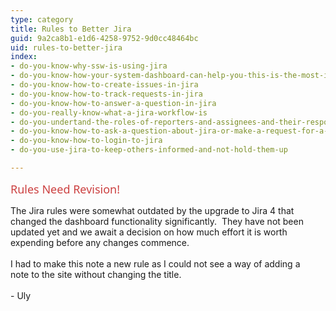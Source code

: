 ```yaml
---
type: category
title: Rules to Better Jira
guid: 9a2ca8b1-e1d6-4258-9752-9d0cc48464bc
uid: rules-to-better-jira
index:
- do-you-know-why-ssw-is-using-jira
- do-you-know-how-your-system-dashboard-can-help-you-this-is-the-most-important-feature-in-jira
- do-you-know-how-to-create-issues-in-jira
- do-you-know-how-to-track-requests-in-jira
- do-you-know-how-to-answer-a-question-in-jira
- do-you-really-know-what-a-jira-workflow-is
- do-you-undertand-the-roles-of-reporters-and-assignees-and-their-responsibilities
- do-you-know-how-to-ask-a-question-about-jira-or-make-a-request-for-a-jira-improvement
- do-you-know-how-to-login-to-jira
- do-you-use-jira-to-keep-others-informed-and-not-hold-them-up

---
```

<p>​<span style="color&#58;#cc4141;font-family&#58;&quot;segoe ui&quot;, &quot;trebuchet ms&quot;, tahoma, arial, verdana, sans-serif;font-size&#58;18px;">Rules Need Revision!</span></p><p>​The Jira rules were somewhat outdated by the upgrade to Jira 4 that changed the dashboard functionality significantly.&#160; They have not been updated yet and we await a decision on how much effort it is worth expending before any changes commence.&#160;<br>​<br>I had to make this note a new rule as I could not see a way of adding a note&#160;to the site without changing the title.​<br><br>- Uly<br></p>


